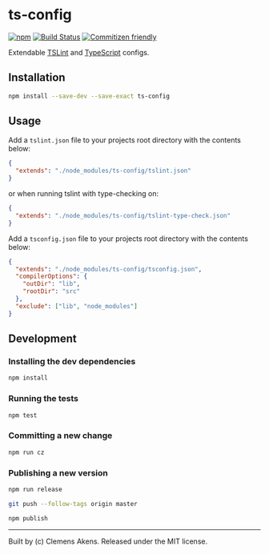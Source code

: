 # ts-config

[![npm][0]][1]
[![Build Status][2]][3]
[![Commitizen friendly][4]][5]

Extendable [TSLint][6] and [TypeScript][7] configs.

## Installation

```sh
npm install --save-dev --save-exact ts-config
```

## Usage

Add a `tslint.json` file to your projects root directory with the contents below:

```json
{
  "extends": "./node_modules/ts-config/tslint.json"
}
```

or when running tslint with type-checking on:

```json
{
  "extends": "./node_modules/ts-config/tslint-type-check.json"
}
```

Add a `tsconfig.json` file to your projects root directory with the contents below:

```json
{
  "extends": "./node_modules/ts-config/tsconfig.json",
  "compilerOptions": {
    "outDir": "lib",
    "rootDir": "src"
  },
  "exclude": ["lib", "node_modules"]
}
```

## Development

### Installing the dev dependencies

```sh
npm install
```

### Running the tests

```sh
npm test
```

### Committing a new change

```sh
npm run cz
```

### Publishing a new version

```sh
npm run release
```

```sh
git push --follow-tags origin master
```

```sh
npm publish
```

---
Built by (c) Clemens Akens. Released under the MIT license.

[0]: https://img.shields.io/npm/v/ts-config.svg?maxAge=3600
[1]: https://www.npmjs.com/package/ts-config
[2]: https://travis-ci.org/clebert/ts-config.svg?branch=master
[3]: https://travis-ci.org/clebert/ts-config
[4]: https://img.shields.io/badge/commitizen-friendly-brightgreen.svg
[5]: http://commitizen.github.io/cz-cli/
[6]: https://github.com/palantir/tslint
[7]: https://github.com/Microsoft/TypeScript
